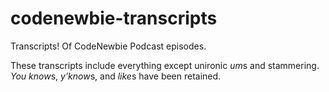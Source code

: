 # codenewbie-transcripts

Transcripts! Of CodeNewbie Podcast episodes.

These transcripts include everything except unironic *um*s and stammering. *You know*s, *y’know*s, and *like*s have been retained.
